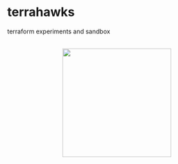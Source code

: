 # terrahawks
terraform experiments and sandbox

<p align="center">
<br/>
<img src="https://tenor.com/view/terrahawks-gerry-anderson-zelda-gif-21680032" height=250 />
</p>
